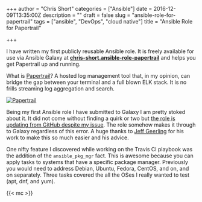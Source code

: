 +++
author = "Chris Short"
categories = ["Ansible"]
date = 2016-12-09T13:35:00Z
description = ""
draft = false
slug = "ansible-role-for-papertrail"
tags = ["ansible", "DevOps", "cloud native"]
title = "Ansible Role for Papertrail"

+++

I have written my first publicly reusable Ansible role. It is freely available for use via Ansible Galaxy at [**chris-short.ansible-role-papertrail**](https://galaxy.ansible.com/chris-short/ansible-role-papertrail/) and helps you get Papertrail up and running.

What is [Papertrail](https://papertrailapp.com/)? A hosted log management tool that, in my opinion, can bridge the gap between your terminal and a full blown ELK stack. It is no frills streaming log aggregation and search.

[![Papertrail](https://cdn.chrisshort.net/papertrail-screenshot.png)](https://cdn.chrisshort.net/papertrail-screenshot.png)

Being my first Ansible role I have submitted to Galaxy I am pretty stoked about it. It did not come without finding a quirk or two but [the role is updating from GitHub despite my issue](https://github.com/ansible/galaxy-issues/issues/217). The role somehow makes it through to Galaxy regardless of this error. A huge thanks to [Jeff Geerling](http://www.jeffgeerling.com/) for his work to make this so much easier and his advice.

One nifty feature I discovered while working on the Travis CI playbook was the addition of the `ansible_pkg_mgr` fact. This is awesome because you can apply tasks to systems that have a specific package manager. Previously you would need to address Debian, Ubuntu, Fedora, CentOS, and on, and on separately. Three tasks covered the all the OSes I really wanted to test (apt, dnf, and yum).

{{< mc >}}